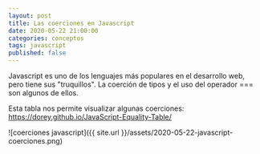 ```yaml
---
layout: post
title: Las coerciones en Javascript
date: 2020-05-22 21:00:00
categories: conceptos
tags: javascript
published: false
---
```



Javascript es uno de los lenguajes más populares en el desarrollo web, pero tiene sus "truquillos". La coerción de tipos y el uso del operador === son algunos de ellos.

Esta tabla nos permite visualizar algunas coerciones: https://dorey.github.io/JavaScript-Equality-Table/

![coerciones javascript]({{ site.url }}/assets/2020-05-22-javascript-coerciones.png)
